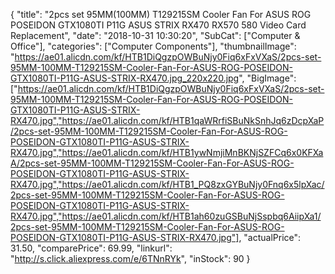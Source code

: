 {
	"title": "2pcs set 95MM(100MM) T129215SM Cooler Fan For ASUS ROG POSEIDON GTX1080TI P11G ASUS STRIX RX470 RX570 580 Video Card Replacement",
	"date": "2018-10-31 10:30:20",
	"SubCat": ["Computer & Office"],
	"categories": ["Computer Components"],
	"thumbnailImage": "https://ae01.alicdn.com/kf/HTB1DiQgzpOWBuNjy0Fiq6xFxVXaS/2pcs-set-95MM-100MM-T129215SM-Cooler-Fan-For-ASUS-ROG-POSEIDON-GTX1080TI-P11G-ASUS-STRIX-RX470.jpg_220x220.jpg",
	"BigImage": ["https://ae01.alicdn.com/kf/HTB1DiQgzpOWBuNjy0Fiq6xFxVXaS/2pcs-set-95MM-100MM-T129215SM-Cooler-Fan-For-ASUS-ROG-POSEIDON-GTX1080TI-P11G-ASUS-STRIX-RX470.jpg","https://ae01.alicdn.com/kf/HTB1qaWRrfiSBuNkSnhJq6zDcpXaP/2pcs-set-95MM-100MM-T129215SM-Cooler-Fan-For-ASUS-ROG-POSEIDON-GTX1080TI-P11G-ASUS-STRIX-RX470.jpg","https://ae01.alicdn.com/kf/HTB1ywNmjiMnBKNjSZFCq6x0KFXaA/2pcs-set-95MM-100MM-T129215SM-Cooler-Fan-For-ASUS-ROG-POSEIDON-GTX1080TI-P11G-ASUS-STRIX-RX470.jpg","https://ae01.alicdn.com/kf/HTB1_PQ8zxGYBuNjy0Fnq6x5lpXac/2pcs-set-95MM-100MM-T129215SM-Cooler-Fan-For-ASUS-ROG-POSEIDON-GTX1080TI-P11G-ASUS-STRIX-RX470.jpg","https://ae01.alicdn.com/kf/HTB1ah60zuGSBuNjSspbq6AiipXa1/2pcs-set-95MM-100MM-T129215SM-Cooler-Fan-For-ASUS-ROG-POSEIDON-GTX1080TI-P11G-ASUS-STRIX-RX470.jpg"],
	"actualPrice": 31.50,
	"comparePrice": 69.99,
	"linkurl": "http://s.click.aliexpress.com/e/6TNnRYk",
	"inStock": 90
}
